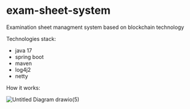 # exam-sheet-system

Examination sheet managment system based on blockchain technology

Technologies stack:
- java 17
- spring boot
- maven
- log4j2
- netty

How it works:

![Untitled Diagram drawio(5)](https://github.com/fyezhlo/exam-sheet-system/assets/99747059/a3b05da3-1383-4608-ba5f-c51a72af14e7)

